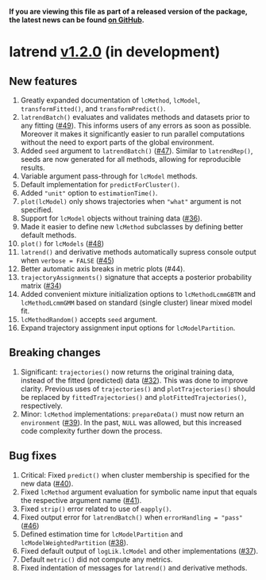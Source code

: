 **If you are viewing this file as part of a released version of the package, the latest news can be found [on GitHub](https://github.com/philips-software/latrend/blob/master/NEWS.md).**

# latrend [v1.2.0](https://github.com/philips-software/latrend/milestone/2) (in development)

## New features
1. Greatly expanded documentation of `lcMethod`, `lcModel`, `transformFitted()`, and `transformPredict()`.
2. `latrendBatch()` evaluates and validates methods and datasets prior to any fitting ([#49](https://github.com/philips-software/latrend/issues/49)). This informs users of any errors as soon as possible. Moreover it makes it significantly easier to run parallel computations without the need to export parts of the global environment.
3. Added `seed` argument to `latrendBatch()` ([#47](https://github.com/philips-software/latrend/issues/47)). Similar to `latrendRep()`, seeds are now generated for all methods, allowing for reproducible results.
4. Variable argument pass-through for `lcModel` methods.
5. Default implementation for `predictForCluster()`.
6. Added `"unit"` option to `estimationTime()`.
7. `plot(lcModel)` only shows trajectories when `"what"` argument is not specified.
8. Support for `lcModel` objects without training data ([#36](https://github.com/philips-software/latrend/issues/36)).
9. Made it easier to define new `lcMethod` subclasses by defining better default methods.
10. `plot()` for `lcModels` ([#48](https://github.com/philips-software/latrend/issues/48))
11. `latrend()` and derivative methods automatically supress console output when `verbose = FALSE` ([#45](https://github.com/philips-software/latrend/issues/45))
12. Better automatic axis breaks in metric plots (#44).
13. `trajectoryAssignments()` signature that accepts a posterior probability matrix ([#34](https://github.com/philips-software/latrend/issues/34))
14. Added convenient mixture initialization options to `lcMethodLcmmGBTM` and `lcMethodLcmmGMM` based on standard (single cluster) linear mixed model fit.
15. `lcMethodRandom()` accepts `seed` argument.
16. Expand trajectory assignment input options for `lcModelPartition`.

## Breaking changes
1. Significant: `trajectories()` now returns the original training data, instead of the fitted (predicted) data ([#32](https://github.com/philips-software/latrend/issues/32)). This was done to improve clarity. 
Previous uses of `trajectories()` and `plotTrajectories()` should be replaced by `fittedTrajectories()` and `plotFittedTrajectories()`, respectively.
3. Minor: `lcMethod` implementations: `prepareData()` must now return an `environment` ([#39](https://github.com/philips-software/latrend/issues/39)). In the past, `NULL` was allowed, but this increased code complexity further down the process.
 
## Bug fixes
1. Critical: Fixed `predict()` when cluster membership is specified for the new data ([#40](https://github.com/philips-software/latrend/issues/40)).
2. Fixed `lcMethod` argument evaluation for symbolic name input that equals the respective argument name ([#41](https://github.com/philips-software/latrend/issues/41)).
3. Fixed `strip()` error related to use of `eapply()`.
4. Fixed output error for `latrendBatch()` when `errorHandling = "pass"` ([#46](https://github.com/philips-software/latrend/issues/46))
5. Defined estimation time for `lcModelPartition` and `lcModelWeightedPartition` ([#38](https://github.com/philips-software/latrend/issues/38)).
6. Fixed default output of `logLik.lcModel` and other implementations ([#37](https://github.com/philips-software/latrend/issues/37)).
7. Default `metric()` did not compute any metrics.
8. Fixed indentation of messages for `latrend()` and derivative methods.

